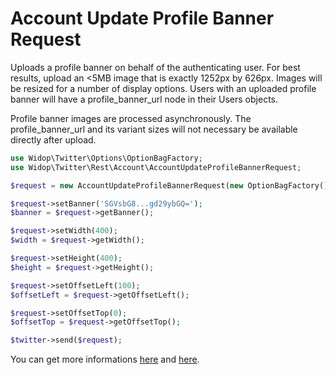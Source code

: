 # Account Update Profile Banner Request

Uploads a profile banner on behalf of the authenticating user. For best results, upload an <5MB image that is exactly
1252px by 626px. Images will be resized for a number of display options. Users with an uploaded profile banner will
have a profile_banner_url node in their Users objects.

Profile banner images are processed asynchronously. The profile_banner_url and its variant sizes will not necessary be
available directly after upload.

``` php
use Widop\Twitter\Options\OptionBagFactory;
use Widop\Twitter\Rest\Account\AccountUpdateProfileBannerRequest;

$request = new AccountUpdateProfileBannerRequest(new OptionBagFactory());

$request->setBanner('SGVsbG8...gd29ybGQ=');
$banner = $request->getBanner();

$request->setWidth(400);
$width = $request->getWidth();

$request->setHeight(400);
$height = $request->getHeight();

$request->setOffsetLeft(100);
$offsetLeft = $request->getOffsetLeft();

$request->setOffsetTop(0);
$offsetTop = $request->getOffsetTop();

$twitter->send($request);
```

You can get more informations [here](https://dev.twitter.com/docs/api/1.1/post/account/update_profile_banner) and
[here](https://dev.twitter.com/docs/user-profile-images-and-banners).
